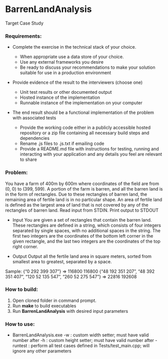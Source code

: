 # BarrenLandAnalysis
Target Case Study 

### **Requirements:**
- Complete the exercise in the technical stack of your choice.
    - When appropriate use a data store of your choice.
    - Use any external frameworks you desire
    - Be ready to discuss your recommendations to make your solution suitable for use in a production environment 

- Provide evidence of the result to the interviewers (choose one)
    - Unit test results or other documented output
    - Hosted instance of the implementation
    - Runnable instance of the implementation on your computer

- The end result should be a functional implementation of the problem with associated tests
    - Provide the working code either in a publicly accessible hosted repository or a zip file containing all necessary build steps and dependencies
    - Rename .js files to .js.txt if emailing code
    - Provide a README.md file with instructions for testing, running and interacting with your application and any details you feel are relevant to share

### **Problem:**
You have a farm of 400m by 600m where coordinates of the field are from (0, 0) to (399, 599). A portion of the farm is barren, and all the barren land is in the form of rectangles. Due to these rectangles of barren land, the remaining area of fertile land is in no particular shape. An area of fertile land is defined as the largest area of land that is not covered by any of the rectangles of barren land. 
Read input from STDIN. Print output to STDOUT 

- Input 
You are given a set of rectangles that contain the barren land. These rectangles are defined in a string, which consists of four integers separated by single spaces, with no additional spaces in the string. The first two integers are the coordinates of the bottom left corner in the given rectangle, and the last two integers are the coordinates of the top right corner. 

- Output 
Output all the fertile land area in square meters, sorted from smallest area to greatest, separated by a space. 

Sample: 
{“0 292 399 307”} => 116800  116800
{“48 192 351 207”, “48 392 351 407”, “120 52 135 547”, “260 52 275 547”}  => 22816 192608

### **How to build:**
1. Open cloned folder in command prompt.
2. Run **make** to build executables
3. Run **BarrenLandAnalysis** with desired input parameters

### **How to use:**
- BarrenLandAnalysis.exe
    -w : custom width setter; must have valid number after
    -h : custom height setter; must have valid number after
    -runtest : perform all test cases defined in Tests/test_main.cpp; will ignore any other parameters